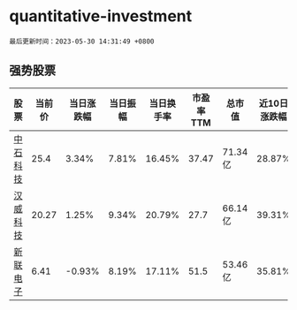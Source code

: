 # quantitative-investment

`最后更新时间：2023-05-30 14:31:49 +0800`

## 强势股票

|股票|当前价|当日涨跌幅|当日振幅|当日换手率|市盈率TTM|总市值|近10日涨跌幅|
|----|----|----|----|----|----|----|----|
|[中石科技](https://xueqiu.com/S/SZ300684)|25.4|3.34%|7.81%|16.45%|37.47|71.34亿|28.87%|
|[汉威科技](https://xueqiu.com/S/SZ300007)|20.27|1.25%|9.34%|20.79%|27.7|66.14亿|39.31%|
|[新联电子](https://xueqiu.com/S/SZ002546)|6.41|-0.93%|8.19%|17.11%|51.5|53.46亿|35.81%|
